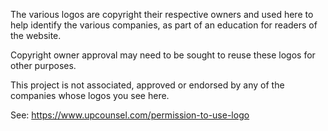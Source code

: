 
The various logos are copyright their respective owners and used here to help identify the various companies, as part of 
an education for readers of the website.

Copyright owner approval may need to be sought to reuse these logos for other purposes.

This project is not associated, approved or endorsed by any of the companies whose logos you see here.

See: https://www.upcounsel.com/permission-to-use-logo